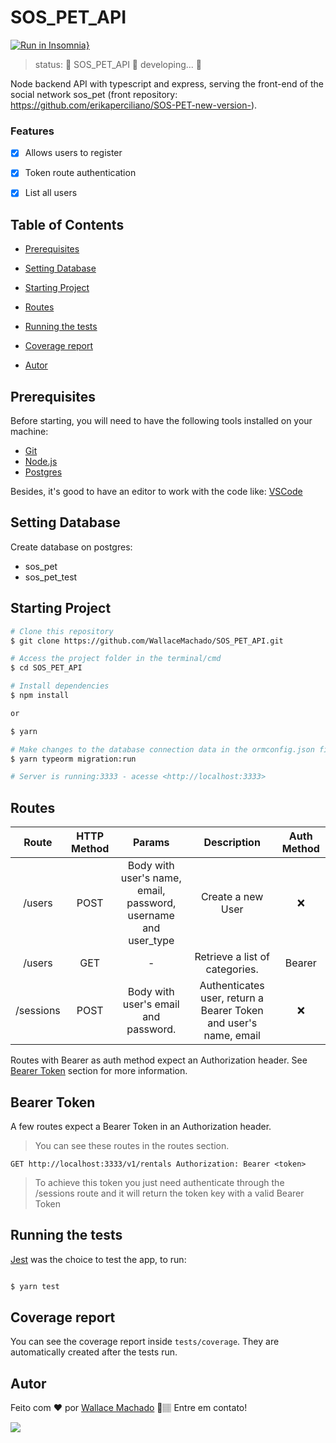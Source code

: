 <h1> SOS_PET_API </h1>

[![Run in Insomnia}](https://insomnia.rest/images/run.svg)](https://insomnia.rest/run/?label=sos_pet_api&uri=https%3A%2F%2Fgithub.com%2FWallaceMachado%2FSOS_PET_API%2Fblob%2Fmaster%2FInsomnia_2021-06-25.json)

 
> status:	🚧  SOS_PET_API 🚀 developing...  🚧

Node backend API with typescript and express, serving the front-end of the social network sos_pet 
(front repository: https://github.com/erikaperciliano/SOS-PET-new-version-).


### Features

- [x] Allows users to register
- [x] Token route authentication
- [x] List all users


## Table of Contents

* <p><a href="#prerequisites">Prerequisites</a> </p>  
* <p><a href="#setting-database">Setting Database</a></p>  
* <p><a href="#starting-project">Starting Project</a></p>
* <p><a href="#routes">Routes</a></p>
* <p><a href="#running-the-tests">Running the tests</a></p>
* <p><a href="#coverage-report">Coverage report</a></p>
* <p><a href="#autor">Autor</a></p>




## Prerequisites

Before starting, you will need to have the following tools installed on your machine:
* [Git](https://git-scm.com) 
* [Node.js](https://nodejs.org/en/)
* [Postgres](https://www.postgresql.org/)

Besides, it's good to have an editor to work with the code like: [VSCode](https://code.visualstudio.com/)



## Setting Database

Create database on postgres:

* sos_pet
* sos_pet_test



## Starting Project

```bash
# Clone this repository
$ git clone https://github.com/WallaceMachado/SOS_PET_API.git

# Access the project folder in the terminal/cmd
$ cd SOS_PET_API

# Install dependencies
$ npm install

or

$ yarn

# Make changes to the database connection data in the ormconfig.json file
$ yarn typeorm migration:run

# Server is running:3333 - acesse <http://localhost:3333>
```



## Routes

| Route  |  HTTP Method  | Params  |  Description  |  Auth Method  |
| :---: | :---: | :---: | :---: | :---: |
|  /users |  POST |  Body with user's name, email, password, username and user_type  |  Create a new User |  ❌ |
|  /users |  GET |  -  |  Retrieve a list of categories. |  Bearer |
|  /sessions |  POST |  Body with user's email and password.  |  Authenticates user, return a Bearer Token and user's name, email |  ❌ |

Routes with Bearer as auth method expect an Authorization header. See [Bearer Token](#bearer-token) section for more information.


## Bearer Token
A few routes expect a Bearer Token in an Authorization header.

> You can see these routes in the routes section.

```
GET http://localhost:3333/v1/rentals Authorization: Bearer <token>
```
>To achieve this token you just need authenticate through the /sessions route and it will return the token key with a valid Bearer Token

## Running the tests

[Jest](https://jestjs.io/) was the choice to test the app, to run:

```bash

$ yarn test

```



## Coverage report

You can see the coverage report inside ``` tests/coverage ```. They are automatically created after the tests run.



## Autor


Feito com ❤️ por [Wallace Machado](https://github.com/WallaceMachado) 🚀🏽 Entre em contato!

[<img src="https://img.shields.io/badge/linkedin-%230077B5.svg?&style=for-the-badge&logo=linkedin&logoColor=white" />](https://www.linkedin.com/in/wallace-machado-b2054246/) 
